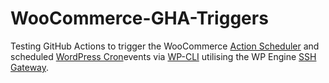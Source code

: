 # WooCommerce-GHA-Triggers
Testing GitHub Actions to trigger the WooCommerce [Action Scheduler](https://actionscheduler.org/wp-cli/) and scheduled [WordPress Cron](https://developer.wordpress.org/cli/commands/cron/event/run/)events via [WP-CLI](https://wp-cli.org/) utilising the WP Engine [SSH Gateway](https://wpengine.com/support/ssh-gateway/).
